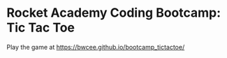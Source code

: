 # Rocket Academy Coding Bootcamp: Tic Tac Toe

Play the game at https://bwcee.github.io/bootcamp_tictactoe/
